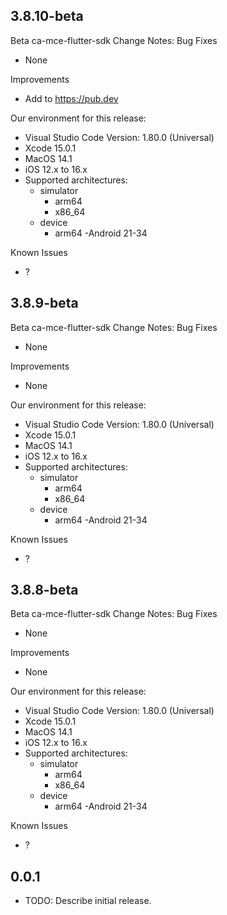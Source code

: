 ## 3.8.10-beta
Beta ca-mce-flutter-sdk Change Notes: 
Bug Fixes

- None


Improvements

- Add to https://pub.dev

Our environment for this release:

- Visual Studio Code Version: 1.80.0 (Universal)
- Xcode 15.0.1
- MacOS 14.1
- iOS 12.x to 16.x
- Supported architectures:
	- simulator
		- arm64
		- x86_64
	- device
		- arm64
-Android 21-34

Known Issues

- ?


## 3.8.9-beta
Beta ca-mce-flutter-sdk Change Notes: 
Bug Fixes

- None


Improvements

- None

Our environment for this release:

- Visual Studio Code Version: 1.80.0 (Universal)
- Xcode 15.0.1
- MacOS 14.1
- iOS 12.x to 16.x
- Supported architectures:
	- simulator
		- arm64
		- x86_64
	- device
		- arm64
-Android 21-34

Known Issues

- ?


## 3.8.8-beta
Beta ca-mce-flutter-sdk Change Notes: 
Bug Fixes

- None


Improvements

- None

Our environment for this release:

- Visual Studio Code Version: 1.80.0 (Universal)
- Xcode 15.0.1
- MacOS 14.1
- iOS 12.x to 16.x
- Supported architectures:
	- simulator
		- arm64
		- x86_64
	- device
		- arm64
-Android 21-34

Known Issues

- ?

## 0.0.1

* TODO: Describe initial release.

